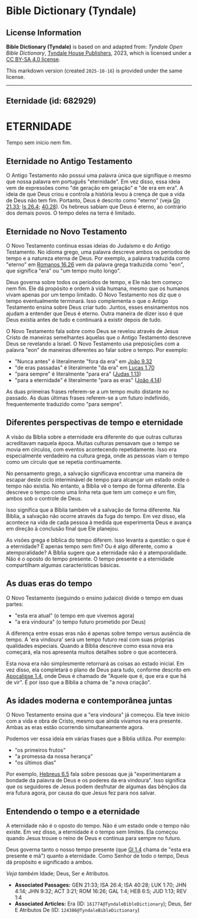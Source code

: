 # Bible Dictionary (Tyndale)

## License Information

**Bible Dictionary (Tyndale)** is based on and adapted from: _Tyndale Open Bible Dictionary_, [Tyndale House Publishers](https://tyndaleopenresources.com/), 2023, which is licensed under a [CC BY-SA 4.0 license](https://creativecommons.org/licenses/by-sa/4.0/legalcode.en).

This markdown version (created `2025-10-16`) is provided under the same license.



--------------------------------

## Eternidade (id: 682929)

ETERNIDADE
==========

Tempo sem início nem fim.

Eternidade no Antigo Testamento
-------------------------------

O Antigo Testamento não possui uma palavra única que signifique o mesmo que nossa palavra em português "eternidade". Em vez disso, essa ideia vem de expressões como "de geração em geração" e "de era em era". A ideia de que Deus criou e controla a história levou à crença de que a vida de Deus não tem fim. Portanto, Deus é descrito como "eterno" (veja [Gn 21\.33](https://ref.ly/Gen21:33); [Is 26\.4](https://ref.ly/Isa26:4); [40\.28](https://ref.ly/Isa40:28)). Os hebreus sabiam que Deus é eterno, ao contrário dos demais povos. O tempo deles na terra é limitado.

Eternidade no Novo Testamento
-----------------------------

O Novo Testamento continua essas ideias do Judaísmo e do Antigo Testamento. No idioma grego, uma palavra descreve ambos os períodos de tempo e a natureza eterna de Deus. Por exemplo, a palavra traduzida como "eterno" em [Romanos 16\.26](https://ref.ly/Rom16:26) vem da palavra grega traduzida como "eon", que significa "era" ou "um tempo muito longo".

Deus governa sobre todos os períodos de tempo, e Ele não tem começo nem fim. Ele dá propósito e ordem à vida humana, mesmo que os humanos vivam apenas por um tempo limitado. O Novo Testamento nos diz que o tempo eventualmente terminará. Isso complementa o que o Antigo Testamento ensina sobre Deus criar tudo. Juntos, esses ensinamentos nos ajudam a entender que Deus é eterno. Outra maneira de dizer isso é que Deus existia antes de tudo e continuará a existir depois de tudo.

O Novo Testamento fala sobre como Deus se revelou através de Jesus Cristo de maneiras semelhantes àquelas que o Antigo Testamento descreve Deus se revelando a Israel. O Novo Testamento usa preposições com a palavra "eon" de maneiras diferentes ao falar sobre o tempo. Por exemplo:

* "Nunca antes" é literalmente "fora da era" em [João 9\.32](https://ref.ly/John9:32)
* "de eras passadas" é literalmente "da era" em [Lucas 1\.70](https://ref.ly/Luke1:70)
* "para sempre" é literalmente "para era" ([Judas 1\.13](https://ref.ly/Jude1:13))
* "para a eternidade" é literalmente "para as eras" ([João 4\.14](https://ref.ly/John4:14))

As duas primeiras frases referem\-se a um tempo muito distante no passado. As duas últimas frases referem\-se a um futuro indefinido, frequentemente traduzido como "para sempre".

Diferentes perspectivas de tempo e eternidade
---------------------------------------------

A visão da Bíblia sobre a eternidade era diferente do que outras culturas acreditavam naquela época. Muitas culturas pensavam que o tempo se movia em círculos, com eventos acontecendo repetidamente. Isso era especialmente verdadeiro na cultura grega, onde as pessoas viam o tempo como um círculo que se repetia continuamente.

No pensamento grego, a salvação significava encontrar uma maneira de escapar deste ciclo interminável de tempo para alcançar um estado onde o tempo não existia. No entanto, a Bíblia vê o tempo de forma diferente. Ela descreve o tempo como uma linha reta que tem um começo e um fim, ambos sob o controle de Deus.

Isso significa que a Bíblia também vê a salvação de forma diferente. Na Bíblia, a salvação não ocorre através da fuga do tempo. Em vez disso, ela acontece na vida de cada pessoa à medida que experimenta Deus e avança em direção à conclusão final que Ele planejou.

As visões grega e bíblica do tempo diferem. Isso levanta a questão: o que é a eternidade? É apenas tempo sem fim? Ou é algo diferente, como a atemporalidade? A Bíblia sugere que a eternidade não é a atemporalidade. Não é o oposto do tempo presente. O tempo presente e a eternidade compartilham algumas características básicas.

As duas eras do tempo
---------------------

O Novo Testamento (seguindo o ensino judaico) divide o tempo em duas partes:

* "esta era atual" (o tempo em que vivemos agora)
* "a era vindoura" (o tempo futuro prometido por Deus)

A diferença entre essas eras não é apenas sobre tempo versus ausência de tempo. A 'era vindoura' será um tempo futuro real com suas próprias qualidades especiais. Quando a Bíblia descreve como essa nova era começará, ela nos apresenta muitos detalhes sobre o que acontecerá.

Esta nova era não simplesmente retornará as coisas ao estado inicial. Em vez disso, ela completará o plano de Deus para tudo, conforme descrito em [Apocalipse 1\.4](https://ref.ly/Rev1:4), onde Deus é chamado de "Aquele que é, que era e que há de vir". É por isso que a Bíblia a chama de "a nova criação".

As idades moderna e contemporânea juntas
----------------------------------------

O Novo Testamento ensina que a "era vindoura" já começou. Ela teve início com a vida e obra de Cristo, mesmo que ainda vivamos na era presente. Ambas as eras estão ocorrendo simultaneamente agora.

Podemos ver essa ideia em várias frases que a Bíblia utiliza. Por exemplo:

* "os primeiros frutos"
* "a promessa da nossa herança"
* "os últimos dias"

Por exemplo, [Hebreus 6\.5](https://ref.ly/Heb6:5) fala sobre pessoas que já "experimentaram a bondade da palavra de Deus e os poderes da era vindoura". Isso significa que os seguidores de Jesus podem desfrutar de algumas das bênçãos da era futura agora, por causa do que Jesus fez para nos salvar.

Entendendo o tempo e a eternidade
---------------------------------

A eternidade não é o oposto do tempo. Não é um estado onde o tempo não existe. Em vez disso, a eternidade é o tempo sem limites. Ela começou quando Jesus trouxe o reino de Deus e continua para sempre no futuro.

Deus governa tanto o nosso tempo presente (que [Gl 1\.4](https://ref.ly/Gal1:4) chama de "esta era presente e má") quanto a eternidade. Como Senhor de todo o tempo, Deus dá propósito e significado a ambos.

*Veja também* Idade; Deus, Ser e Atributos.

* **Associated Passages:** GEN 21:33; ISA 26:4; ISA 40:28; LUK 1:70; JHN 4:14; JHN 9:32; ACT 3:21; ROM 16:26; GAL 1:4; HEB 6:5; JUD 1:13; REV 1:4
* **Associated Articles:** Era (ID: `161774@TyndaleBibleDictionary`); Deus, Ser E Atributos De (ID: `124386@TyndaleBibleDictionary`)

